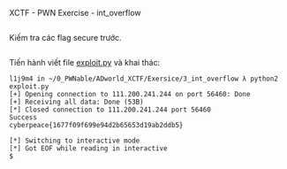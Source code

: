 XCTF - PWN Exercise - int_overflow

```c

```

Kiếm tra các flag secure trước.

```

```

Tiến hành viết file [exploit.py](exploit.py) và khai thác:

```
l1j9m4 in ~/0_PWNable/ADworld_XCTF/Exersice/3_int_overflow λ python2 exploit.py 
[+] Opening connection to 111.200.241.244 on port 56460: Done
[+] Receiving all data: Done (53B)
[*] Closed connection to 111.200.241.244 port 56460
Success
cyberpeace{1677f09f699e94d2b65653d19ab2ddb5}

[*] Switching to interactive mode
[*] Got EOF while reading in interactive
$  
```
